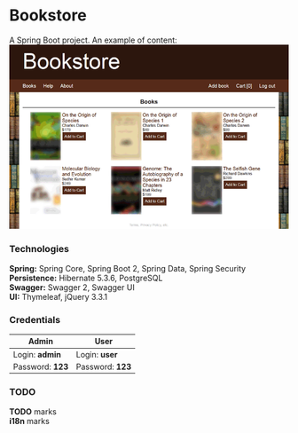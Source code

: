 # Bookstore
A Spring Boot project. An example of content:
<img width="805" alt="Example of content" src="https://raw.githubusercontent.com/shop-project-only-2018/shop/master/src/main/resources/forGitHub/screenshot.gif">
### Technologies
**Spring:** Spring Core, Spring Boot 2, Spring Data, Spring Security\
**Persistence:** Hibernate 5.3.6, PostgreSQL\
**Swagger:** Swagger 2, Swagger UI\
**UI:** Thymeleaf, jQuery 3.3.1
### Credentials
|**Admin**         |**User**           |
|------------------|-------------------|
|Login: **admin**  | Login: **user**   |
|Password: **123** | Password: **123** |
### TODO
**TODO** marks\
**i18n** marks